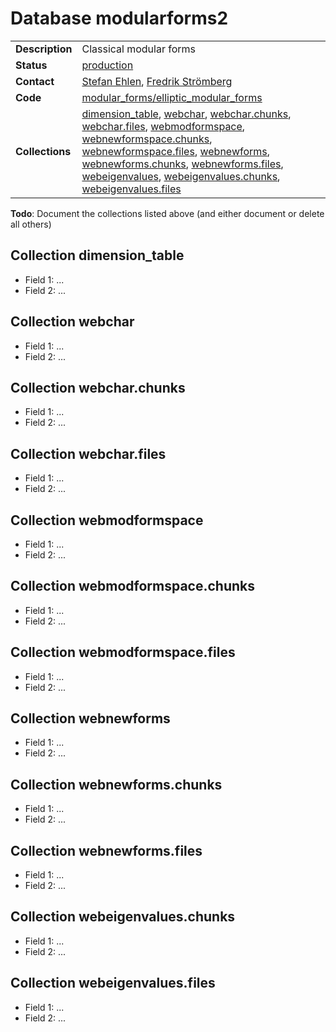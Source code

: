# Database modularforms2

|||
|---|---|
|**Description**|Classical modular forms|
|**Status**|[production](http://www.lmfdb.org/ModularForm/GL2/Q/holomorphic/)|
|**Contact**|[Stefan Ehlen](https://github.com/sehlen), [Fredrik Strömberg](https://github.com/fredstro)|
|**Code**|[modular_forms/elliptic_modular_forms](https://github.com/LMFDB/lmfdb/tree/master/lmfdb/modular_forms/elliptic_modular_forms)|
|**Collections**|[dimension_table](http://www.lmfdb.org/api/modularforms2/dimension_table), [webchar](http://www.lmfdb.org/api/modularforms2/webchar), [webchar.chunks](http://www.lmfdb.org/api/modularforms2/webchar.chunks), [webchar.files](http://www.lmfdb.org/api/modularforms2/webchar.files), [webmodformspace](http://www.lmfdb.org/api/modularforms2/webnewforms), [webnewformspace.chunks](http://www.lmfdb.org/api/modularforms2/webmodformspace.chunks), [webnewformspace.files](http://www.lmfdb.org/api/modularforms2/webmodformspace.files), [webnewforms](http://www.lmfdb.org/api/modularforms2/webnewforms), [webnewforms.chunks](http://www.lmfdb.org/api/modularforms2/webnewforms.chunks), [webnewforms.files](http://www.lmfdb.org/api/modularforms2/webnewforms.files), [webeigenvalues](http://www.lmfdb.org/api/modularforms2/webeigenvalues), [webeigenvalues.chunks](http://www.lmfdb.org/api/modularforms2/webeigenvalues.chunks), [webeigenvalues.files](http://www.lmfdb.org/api/modularforms2/webeigenvalues.files)|

**Todo**: Document the collections listed above (and either document or delete all others)

## Collection dimension_table
* Field 1: ...
* Field 2: ...

## Collection webchar
* Field 1: ...
* Field 2: ...

## Collection webchar.chunks
* Field 1: ...
* Field 2: ...

## Collection webchar.files
* Field 1: ...
* Field 2: ...

## Collection webmodformspace
* Field 1: ...
* Field 2: ...

## Collection webmodformspace.chunks
* Field 1: ...
* Field 2: ...

## Collection webmodformspace.files
* Field 1: ...
* Field 2: ...

## Collection webnewforms
* Field 1: ...
* Field 2: ...

## Collection webnewforms.chunks
* Field 1: ...
* Field 2: ...

## Collection webnewforms.files
* Field 1: ...
* Field 2: ...

## Collection webeigenvalues.chunks
* Field 1: ...
* Field 2: ...

## Collection webeigenvalues.files
* Field 1: ...
* Field 2: ...

